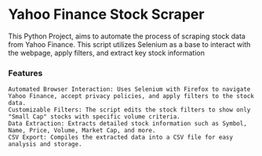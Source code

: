 # Yahoo Finance Stock Scraper

This Python Project, aims to automate the process of scraping stock data from Yahoo Finance. This script utilizes Selenium 
as a base to interact with the webpage, apply filters, and extract key stock information 
### Features

    Automated Browser Interaction: Uses Selenium with Firefox to navigate Yahoo Finance, accept privacy policies, and apply filters to the stock data.
    Customizable Filters: The script edits the stock filters to show only "Small Cap" stocks with specific volume criteria.
    Data Extraction: Extracts detailed stock information such as Symbol, Name, Price, Volume, Market Cap, and more.
    CSV Export: Compiles the extracted data into a CSV file for easy analysis and storage.
